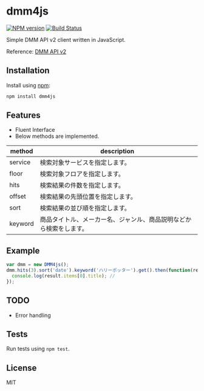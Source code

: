 # dmm4js

[![NPM version](https://badge.fury.io/js/dmm4js.svg)](https://npmjs.org/package/dmm4js)
[![Build Status](https://travis-ci.org/yukinagae/dmm4js.svg?branch=master)](https://travis-ci.org/yukinagae/dmm4js)

Simple DMM API v2 client written in JavaScript.

Reference: [DMM API v2](https://affiliate.dmm.com/api/)

## Installation

Install using [npm](https://www.npmjs.org/):

```sh
npm install dmm4js
```

## Features
- Fluent Interface
- Below methods are implemented.

|method|description|
|---|---|
|service|検索対象サービスを指定します。|
|floor|検索対象フロアを指定します。|
|hits|検索結果の件数を指定します。|
|offset|検索結果の先頭位置を指定します。|
|sort|検索結果の並び順を指定します。|
|keyword|商品タイトル、メーカー名、ジャンル、商品説明などから検索をします。|

## Example

```javascript
var dmm = new DMM4js();
dmm.hits(3).sort('date').keyword('ハリーポッター').get().then(function(result) {
  console.log(result.items[0].title); //
});
```

## TODO
- Error handling

## Tests
Run tests using `npm test`.

## License
MIT

